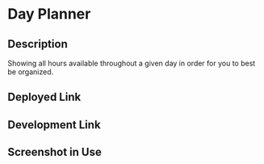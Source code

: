 # Day Planner

## Description
Showing all hours available throughout a given day in order for you to best be organized. 

## Deployed Link

## Development Link

## Screenshot in Use